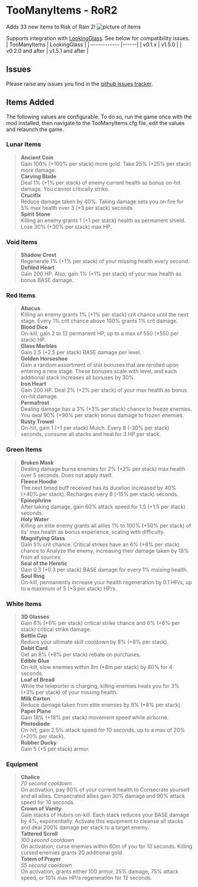 # TooManyItems - RoR2
Adds 33 new items to Risk of Rain 2!
![picture of items](https://i.imgur.com/nDgkbc8.png)

Supports integration with [LookingGlass](https://thunderstore.io/package/DropPod/LookingGlass/). See below for compatibility issues.
| TooManyItems | LookingGlass |
| ------------ |------|
| v0.1.x           | v1.5.0 |
| v0.2.0 and after | v1.5.1 and after |

## Issues
Please raise any issues you find in the [github issues tracker](https://github.com/shirograhm/TooManyItemsRoR2/issues).

## Items Added
The following values are configurable. To do so, run the game once with the mod installed, then navigate to the TooManyItems.cfg file, edit the values and relaunch the game.

### Lunar Items
> **Ancient Coin**  
> Gain 100% (+100% per stack) more gold. Take 25% (+25% per stack) more damage.  
> **Carving Blade**  
> Deal 1% (+1% per stack) of enemy current health as bonus on-hit damage. You cannot critically strike.  
> **Crucifix**  
> Reduce damage taken by 40%. Taking damage sets you on fire for 5% max health over 3 (+3 per stack) seconds.  
> **Spirit Stone**  
> Killing an enemy grants 1 (+1 per stack) health as permanent shield. Lose 30% (+30% per stack) max HP.  

### Void Items
> **Shadow Crest**  
> Regenerate 1% (+1% per stack) of your missing health every second.  
> **Defiled Heart**  
> Gain 200 HP. Also, gain 1% (+1% per stack) of your max health as bonus BASE damage.

### Red Items
> **Abacus**  
> Killing an enemy grants 1% (+1% per stack) crit chance until the next stage. Every 1% crit chance above 100% grants 1% crit damage.  
> **Blood Dice**  
> On-kill, gain 2 to 12 permanent HP, up to a max of 550 (+550 per stack) HP.  
> **Glass Marbles**  
> Gain 2.5 (+2.5 per stack) BASE damage per level.  
> **Golden Horseshoe**  
> Gain a random assortment of stat bonuses that are rerolled upon entering a new stage. These bonuses scale with level, and each additional stack increases all bonuses by 30%.  
> **Iron Heart**  
> Gain 200 HP. Deal 2% (+2% per stack) of your max health as bonus on-hit damage.  
> **Permafrost**  
> Dealing damage has a 3% (+3% per stack) chance to freeze enemies. You deal 90% (+90% per stack) bonus damage to frozen enemies.  
> **Rusty Trowel**  
> On-hit, gain 1 (+1 per stack) Mulch. Every 8 (-30% per stack) seconds, consume all stacks and heal for 3 HP per stack.  

### Green Items
> **Broken Mask**  
> Dealing damage burns enemies for 2% (+2% per stack) max health over 5 seconds. Does not apply itself.  
> **Fleece Hoodie**  
> The next timed buff received has its duration increased by 40% (+40% per stack). Recharges every 8 (-15% per stack) seconds.  
> **Epinephrine**  
> After taking damage, gain 60% attack speed for 1.5 (+1.5 per stack) seconds.  
> **Holy Water**  
> Killing an elite enemy grants all allies 1% to 100% (+50% per stack) of its' max health as bonus experience, scaling with difficulty.  
> **Magnifying Glass**  
> Gain 5% crit chance. Critical strikes have an 6% (+6% per stack) chance to Analyze the enemy, increasing their damage taken by 18% from all sources.  
> **Seal of the Heretic**  
> Gain 0.3 (+0.3 per stack) BASE damage for every 1% msising health.  
> **Soul Ring**  
> On-kill, permanently increase your health regeneration by 0.1 HP/s, up to a maximum of 5 (+3 per stack) HP/s.  

### White Items
> **3D Glasses**  
> Gain 6% (+6% per stack) critical strike chance and 6% (+6% per stack) critical strike damage.  
> **Bottle Cap**  
> Reduce your ultimate skill cooldown by 8% (+8% per stack).  
> **Debit Card**  
> Get an 8% (+8% per stack) rebate on purchases.  
> **Edible Glue**  
> On-kill, slow enemies within 8m (+8m per stack) by 80% for 4 seconds.  
> **Loaf of Bread**  
> While the teleporter is charging, killing enemies heals you for 3% (+3% per stack) of your missing health.  
> **Milk Carton**  
> Reduce damage taken from elite enemies by 8% (+8% per stack).  
> **Paper Plane**  
> Gain 18% (+18% per stack) movement speed while airborne.  
> **Photodiode**  
> On-hit, gain 2.5% attack speed for 10 seconds, up to a max of 20% (+20% per stack).  
> **Rubber Ducky**  
> Gain 5 (+5 per stack) armor.  

### Equipment
> **Chalice**  
> *70 second cooldown*  
> On activation, pay 90% of your current health to Consecrate yourself and all allies. Consecrated allies gain 30% damage and 90% attack speed for 10 seconds.  
> **Crown of Vanity**  
> Gain stacks of Hubris on-kill. Each stack reduces your BASE damage by 4%, exponentially. Activate this equipment to cleanse all stacks and deal 200% damage per stack to a target enemy.  
> **Tattered Scroll**  
> *100 second cooldown*  
> On activation, curse enemies within 60m of you for 10 seconds. Killing cursed enemies grants 20 additional gold.  
> **Totem of Prayer**  
> *55 second cooldown*  
> On activation, grants either 100 armor, 25% damage, 75% attack speed, or 10% max HP/s regeneration for 12 seconds.  
